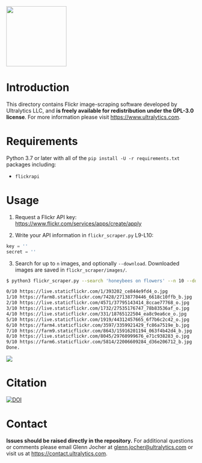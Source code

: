  <img src="https://storage.googleapis.com/ultralytics/logo/logoname1000.png" width="160">

# Introduction

This directory contains Flickr image-scraping software developed by Ultralytics LLC, and **is freely available for redistribution under the GPL-3.0 license**. For more information please visit https://www.ultralytics.com.

# Requirements

Python 3.7 or later with all of the `pip install -U -r requirements.txt` packages including:
- `flickrapi`

# Usage

1. Request a Flickr API key: https://www.flickr.com/services/apps/create/apply

2. Write your API information in `flickr_scraper.py` L9-L10:
```python
key = ''
secret = ''
```

3. Search for up to `n` images, and optionally `--download`. Downloaded images are saved in `flickr_scraper/images/`.
```bash
$ python3 flickr_scraper.py --search 'honeybees on flowers' --n 10 --download

0/10 https://live.staticflickr.com/1/393202_ce844e9fd4_o.jpg
1/10 https://farm8.staticflickr.com/7428/27138770446_6618c10ffb_b.jpg
2/10 https://live.staticflickr.com/4571/37795143414_8ccae77768_o.jpg
3/10 https://live.staticflickr.com/1732/27535176747_78b83536af_o.jpg
4/10 https://live.staticflickr.com/331/18765122504_ea8c9ea6ce_o.jpg
5/10 https://live.staticflickr.com/1919/44312457665_6f7b6c2c42_o.jpg
6/10 https://farm4.staticflickr.com/3597/3359921429_fc86a7519e_b.jpg
7/10 https://farm9.staticflickr.com/8643/15916201194_063f4b42d4_b.jpg
8/10 https://live.staticflickr.com/8045/29760999676_e71c938283_o.jpg
9/10 https://farm6.staticflickr.com/5814/22006609284_d36e206712_b.jpg
Done.
```
 <img src="https://user-images.githubusercontent.com/26833433/75074332-4792c600-54b0-11ea-8c98-22acf58ba8e7.jpg" width="">



# Citation

[![DOI](https://zenodo.org/badge/146165888.svg)](https://zenodo.org/badge/latestdoi/146165888)

# Contact

**Issues should be raised directly in the repository.** For additional questions or comments please email Glenn Jocher at glenn.jocher@ultralytics.com or visit us at https://contact.ultralytics.com.
